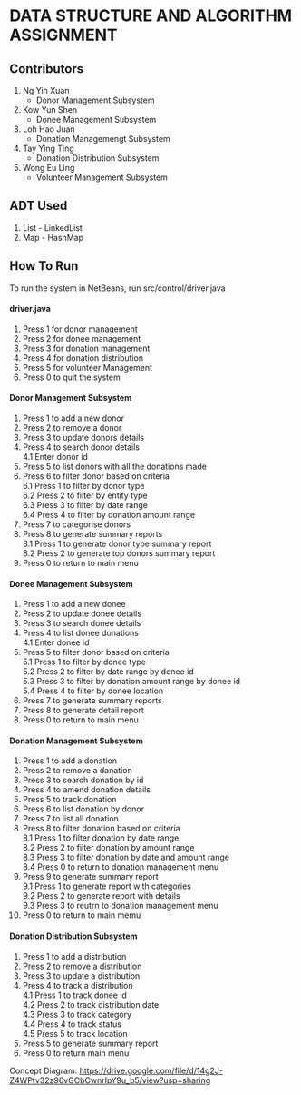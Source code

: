 # DATA STRUCTURE AND ALGORITHM ASSIGNMENT

## Contributors
1. Ng Yin Xuan
      - Donor Management Subsystem
2. Kow Yun Shen
      - Donee Management Subsystem
3. Loh Hao Juan
      - Donation Managemengt Subsystem
4. Tay Ying Ting 
      - Donation Distribution Subsystem
5. Wong Eu Ling
      - Volunteer Management Subsystem

## ADT Used
1. List - LinkedList
2. Map - HashMap

## How To Run
To run the system in NetBeans, run src/control/driver.java
#### driver.java
1. Press 1 for donor management
2. Press 2 for donee management
3. Press 3 for donation management
4. Press 4 for donation distribution
5. Press 5 for volunteer Management
6. Press 0 to quit the system

#### Donor Management Subsystem
1. Press 1 to add a new donor
2. Press 2 to remove a donor
3. Press 3 to update donors details
4. Press 4 to search donor details
      </br> 4.1 Enter donor id
5. Press 5 to list donors with all the donations made
6. Press 6 to filter donor based on criteria
      </br> 6.1 Press 1 to filter by donor type
      </br> 6.2 Press 2 to filter by entity type
      </br> 6.3 Press 3 to filter by date range
      </br> 6.4 Press 4 to filter by donation amount range
8. Press 7 to categorise donors
9. Press 8 to generate summary reports
      </br> 8.1 Press 1 to generate donor type summary report
      </br> 8.2 Press 2 to generate top donors summary report
11. Press 0 to return to main menu

#### Donee Management Subsystem
1. Press 1 to add a new donee
2. Press 2 to update donee details
3. Press 3 to search donee details
4. Press 4 to list donee donations
      </br> 4.1 Enter donee id
5. Press 5 to filter donor based on criteria
      </br> 5.1 Press 1 to filter by donee type
      </br> 5.2 Press 2 to filter by date range by donee id
      </br> 5.3 Press 3 to filter by donation amount range by donee id
      </br> 5.4 Press 4 to filter by donee location
8. Press 7 to generate summary reports
9. Press 8 to generate detail report
10. Press 0 to return to main menu

#### Donation Management Subsystem
1. Press 1 to add a donation
2. Press 2 to remove a danation
3. Press 3 to search donation by id
4. Press 4 to amend donation details
5. Press 5 to track donation
6. Press 6 to list donation by donor
7. Press 7 to list all donation
8. Press 8 to filter donation based on criteria
      </br> 8.1 Press 1 to filter donation by date range
      </br> 8.2 Press 2 to filter donation by amount range
      </br> 8.3 Press 3 to filter donation by date and amount range
      </br> 8.4 Press 0 to return to donation management menu
9. Press 9 to generate summary report
      </br> 9.1 Press 1 to generate report with categories
      </br> 9.2 Press 2 to generate report with details
      </br> 9.3 Press 3 to reutrn to donation management menu
10. Press 0 to return to main memu

#### Donation Distribution Subsystem
1. Press 1 to add a distribution
2. Press 2 to remove a distribution
3. Press 3 to update a distribution
4. Press 4 to track a distribution
    </br> 4.1 Press 1 to track donee id
    </br> 4.2 Press 2 to track distribution date
    </br> 4.3 Press 3 to track category
    </br> 4.4 Press 4 to track status
    </br> 4.5 Press 5 to track location
6. Press 5 to generate summary report
7. Press 0 to return main menu


Concept Diagram:
https://drive.google.com/file/d/14g2J-Z4WPtv32z96vGCbCwnrIpY9u_b5/view?usp=sharing
